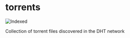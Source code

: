 torrents 
========
![Indexed](https://img.shields.io/badge/indexed-260333-blue)

Collection of torrent files discovered in the DHT network
